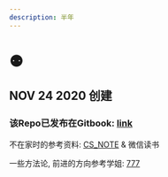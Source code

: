 ```yaml
---
description: 半年
---
```


# ⚉

## NOV 24 2020 创建

### 该Repo已发布在Gitbook: [link](https://heygum97.gitbook.io/cj-android/)



不在家时的参考资料: [CS\_NOTE](http://www.cyc2018.xyz/) & 微信读书

一些方法论, 前进的方向参考学姐: [777](https://hishark777.gitbook.io/777-interview-notes/)

